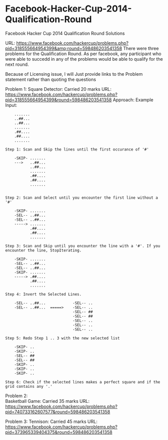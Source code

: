 Facebook-Hacker-Cup-2014-Qualification-Round
============================================

Facebook Hacker Cup 2014 Qualification Round Solutions 

URL: https://www.facebook.com/hackercup/problems.php?pid=318555664954399&amp;round=598486203541358
There were three problems for the Qualification Round. As per facebook, any participant who were able to succedd in any of the problems would be able to qualify for the next round.

Because of Licensing issue, I will Just provide links to the Problem statement rather than quoting the questions 

Problem 1:
    Square Detector: Carried 20 marks
    URL: https://www.facebook.com/hackercup/problems.php?pid=318555664954399&round=598486203541358
    Approach:
    Example Input:
    
        .......
        ..##...
        ..##...
        .......
        .##....
        .##....
        .......
        
    Step 1: Scan and Skip the lines until the first occurance of '#' 
    
        -SKIP- .......
        --->   ..##...
               ..##...
               .......
               .##....    
               .##....
               .......
               
    
    Step 2: Scan and Select until you encounter the first line without a '#'

        -SKIP- .......
        -SEL-- ..##...
        -SEL-- ..##...
        -----> .......
               .##....   
               .##....
               .......

    Step 3: Scan and Skip until you encounter the line with a '#'. If you encounter the line, StopIterating.               

        -SKIP- .......
        -SEL-- ..##...
        -SEL-- ..##...
        -SKIP- .......
        -----> .##....   
               .##....
               .......
    
    Step 4: Invert the Selected Lines.
    
        -SEL-- ..##...            -SEL-- ..
        -SEL-- ..##...  =====>    -SEL-- ..
                                  -SEL-- ##
                                  -SEL-- ##
                                  -SEL-- ..
                                  -SEL-- ..
                                  -SEL-- ..
    
    Step 5: Redo Step 1 .. 3 with the new selected list
    
        -SKIP- ..
        -SKIP- ..
        -SEL-- ##
        -SEL-- ##
        -SKIP- ..
        -SKIP- ..
        -SKIP- ..
        
    Step 6: Check if the selected lines makes a perfect square and if the grid contains any '.'
    
    
Problem 2:     
    Basketball Game: Carried 35 marks
    URL: https://www.facebook.com/hackercup/problems.php?pid=740733162607577&round=598486203541358
    
Problem 3:
    Tennison: Carried 45 marks
    URL: https://www.facebook.com/hackercup/problems.php?pid=373965339404375&round=598486203541358
    
